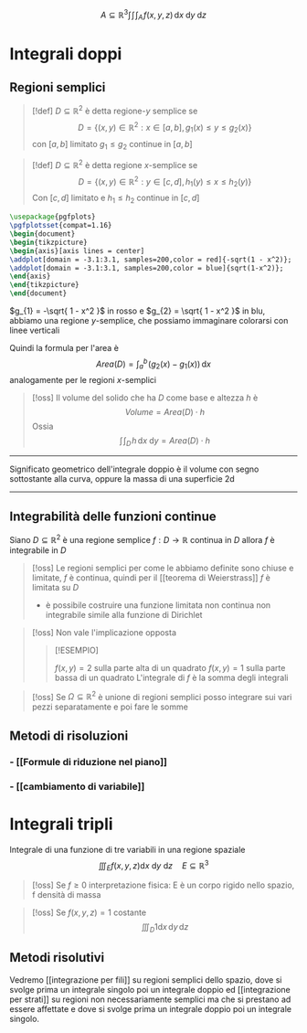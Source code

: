 $$ A \subseteq \mathbb{R}^3 \int\!\int\!\int_{A} \! f(x,y,z)\, \mathrm{d}x  \! \, \mathrm{d}y  \! \, \mathrm{d}z  $$


# Integrali doppi

## Regioni semplici
>[!def] 
>$D \subseteq \mathbb{R}^2$ è detta regione-$y$ semplice se $$D = \{(x,y) \in \mathbb{R}^2 : x \in [a,b], g_{1}(x) \leq y \leq g_{2}(x)\}$$
> con $[a,b]$ limitato $g_{1} \leq g_{2}$ continue in $[a,b]$

>[!def]
>$D \subseteq \mathbb{R}^2$ è detta regione $x$-semplice se
> $$ D = \{(x,y) \in \mathbb{R}^2 : y \in [c,d], h_{1}(y) \leq x \leq h_{2}(y)\} $$
> Con $[c,d]$ limitato e $h_{1} \leq h_{2}$ continue in $[c,d]$



```tikz
\usepackage{pgfplots}
\pgfplotsset{compat=1.16}
\begin{document}
\begin{tikzpicture}
\begin{axis}[axis lines = center]
\addplot[domain = -3.1:3.1, samples=200,color = red]{-sqrt(1 - x^2)};
\addplot[domain = -3.1:3.1, samples=200,color = blue]{sqrt(1-x^2)};
\end{axis}
\end{tikzpicture}
\end{document}
```

$g_{1} = -\sqrt{ 1 - x^2 }$ in rosso e $g_{2} = \sqrt{ 1 - x^2 }$ in blu, abbiamo una regione $y$-semplice, che possiamo immaginare colorarsi con linee verticali

Quindi la formula per l'area è
$$ Area(D) = \int_{a}^b \! (g_{2}(x) - g_{1}(x))\, \mathrm{d}x  $$
analogamente per le regioni $x$-semplici

>[!oss]
>Il volume del solido che ha $D$ come base
 e altezza $h$ è
 > $$ Volume = Area(D) \cdot h $$
 > Ossia 
 > $$ \int\!\int_{D} \!h \,  \mathrm{d}x  \! \, \mathrm{d}y  = Area(D) \cdot h$$

 
----- 


Significato geometrico dell'integrale doppio è il volume con segno sottostante alla curva, oppure la massa di una superficie 2d

---
## Integrabilità delle funzioni continue
Siano $D \subseteq \mathbb{R}^2$ è una regione semplice $f : D \to \mathbb{R}$ continua in $D$ allora $f$ è integrabile in $D$


>[!oss]
>Le regioni semplici per come le abbiamo definite sono chiuse e limitate, $f$ è continua, quindi per il [[teorema di Weierstrass]] $f$ è limitata su $D$
>- è possibile costruire una funzione limitata non continua non integrabile simile alla funzione di Dirichlet


>[!oss]
>Non vale l'implicazione opposta
>>[!ESEMPIO]
>>
>>$f(x,y) = 2$ sulla parte alta di un quadrato
>>$f(x,y) = 1$ sulla parte bassa di un quadrato
>>L'integrale di $f$ è la somma degli integrali

>[!oss]
>Se $\Omega \subseteq \mathbb{R}^2$ è unione di regioni semplici posso integrare sui vari pezzi separatamente e poi fare le somme




## Metodi di risoluzioni

### - [[Formule di riduzione nel piano]]

### - [[cambiamento di variabile]]



# Integrali tripli
Integrale di una funzione di tre variabili in una regione spaziale
$$ \iiint_{E} f(x,y,z) \mathrm{d}x\ \mathrm{d}y\ \mathrm{d}z \quad E \subseteq \mathbb{R}^3 $$
>[!oss]
>Se $f \geq 0$ interpretazione fisica: E è un corpo rigido nello spazio, f densità di massa


>[!oss]
>Se $f(x,y,z)=1$ costante
> $$ \iiint_{D} 1 \mathrm{d}x\,\mathrm{d}y\,\mathrm{d}z$$


## Metodi risolutivi

Vedremo [[integrazione per fili]] su regioni semplici dello spazio, dove si svolge prima un integrale singolo poi un integrale doppio ed [[integrazione per strati]] su regioni non necessariamente semplici ma che si prestano ad essere affettate e dove si svolge prima un integrale doppio poi un integrale singolo.